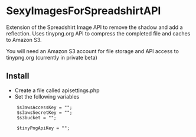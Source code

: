 SexyImagesForSpreadshirtAPI
===========================

Extension of the Spreadshirt Image API to remove the shadow and add a reflection. Uses tinypng.org API to compress the completed file and caches to Amazon S3.

You will need an Amazon S3 account for file storage and API access to tinypng.org (currently in private beta)

Install
-------
- Create a file called apisettings.php
- Set the following variables

```
    $s3awsAccessKey = "";
    $s3awsSecretKey = "";
    $s3bucket = "";
  
    $tinyPngApiKey = "";
```
